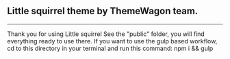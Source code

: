 ## Little squirrel theme by ThemeWagon team.
---
Thank you for using Little squirrel See the "public" folder, you will find everything ready to use there. If you want to use the gulp based workflow, cd to this directory in your terminal and run this command: npm i && gulp